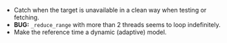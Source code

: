 - Catch when the target is unavailable in a clean way when testing or fetching.
- **BUG:** `_reduce_range` with more than 2 threads seems to loop indefinitely.
- Make the reference time a dynamic (adaptive) model.